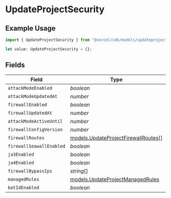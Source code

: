 # UpdateProjectSecurity

## Example Usage

```typescript
import { UpdateProjectSecurity } from "@vercel/sdk/models/updateprojectop.js";

let value: UpdateProjectSecurity = {};
```

## Fields

| Field                                                                            | Type                                                                             | Required                                                                         | Description                                                                      |
| -------------------------------------------------------------------------------- | -------------------------------------------------------------------------------- | -------------------------------------------------------------------------------- | -------------------------------------------------------------------------------- |
| `attackModeEnabled`                                                              | *boolean*                                                                        | :heavy_minus_sign:                                                               | N/A                                                                              |
| `attackModeUpdatedAt`                                                            | *number*                                                                         | :heavy_minus_sign:                                                               | N/A                                                                              |
| `firewallEnabled`                                                                | *boolean*                                                                        | :heavy_minus_sign:                                                               | N/A                                                                              |
| `firewallUpdatedAt`                                                              | *number*                                                                         | :heavy_minus_sign:                                                               | N/A                                                                              |
| `attackModeActiveUntil`                                                          | *number*                                                                         | :heavy_minus_sign:                                                               | N/A                                                                              |
| `firewallConfigVersion`                                                          | *number*                                                                         | :heavy_minus_sign:                                                               | N/A                                                                              |
| `firewallRoutes`                                                                 | [models.UpdateProjectFirewallRoutes](../models/updateprojectfirewallroutes.md)[] | :heavy_minus_sign:                                                               | N/A                                                                              |
| `firewallSeawallEnabled`                                                         | *boolean*                                                                        | :heavy_minus_sign:                                                               | N/A                                                                              |
| `ja3Enabled`                                                                     | *boolean*                                                                        | :heavy_minus_sign:                                                               | N/A                                                                              |
| `ja4Enabled`                                                                     | *boolean*                                                                        | :heavy_minus_sign:                                                               | N/A                                                                              |
| `firewallBypassIps`                                                              | *string*[]                                                                       | :heavy_minus_sign:                                                               | N/A                                                                              |
| `managedRules`                                                                   | [models.UpdateProjectManagedRules](../models/updateprojectmanagedrules.md)       | :heavy_minus_sign:                                                               | N/A                                                                              |
| `botIdEnabled`                                                                   | *boolean*                                                                        | :heavy_minus_sign:                                                               | N/A                                                                              |